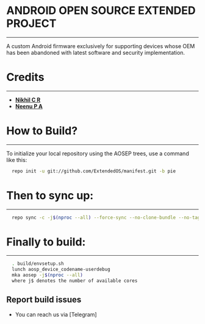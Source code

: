 # ANDROID OPEN SOURCE EXTENDED PROJECT 
--------------------------------------
A custom Android firmware exclusively for supporting devices whose
OEM has been abandoned with latest software and security implementation.

# Credits
---------
* [**Nikhil C R**](https://www.linkedin.com/in/nikhil-c-r-3457668)
* [**Neenu P A**](https://www.linkedin.com/in/neenu-p-a-291045b8)

# How to Build?
-------------

To initialize your local repository using the AOSEP trees, use a 
command like this:

```bash
  repo init -u git://github.com/ExtendedOS/manifest.git -b pie
```
  
# Then to sync up:
----------------

```bash
  repo sync -c -j$(nproc --all) --force-sync --no-clone-bundle --no-tags
```

# Finally to build:
-----------------

```bash
  . build/envsetup.sh
  lunch aosp_device_codename-userdebug
  mka aosep -j$(nproc --all)
  where j$ denotes the number of available cores
 ``` 

## Report build issues
- You can reach us via [Telegram]
